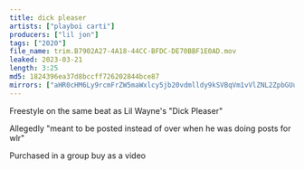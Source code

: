 ```yaml
---
title: dick pleaser
artists: ["playboi carti"]
producers: ["lil jon"]
tags: ["2020"]
file_name: trim.B7902A27-4A18-44CC-BFDC-DE70BBF1E0AD.mov
leaked: 2023-03-21
length: 3:25
md5: 1824396ea37d8bccff726202844bce87
mirrors: ["aHR0cHM6Ly9rcmFrZW5maWxlcy5jb20vdmlldy9kSVBqVm1vVlZNL2ZpbGUuaHRtbA==","aHR0cHM6Ly9kYnJlZS5vcmcvdi9hM2NiYTA="]
---
```

Freestyle on the same beat as Lil Wayne's "Dick Pleaser"

Allegedly "meant to be posted instead of over when he was doing posts for wlr"

Purchased in a group buy as a video
